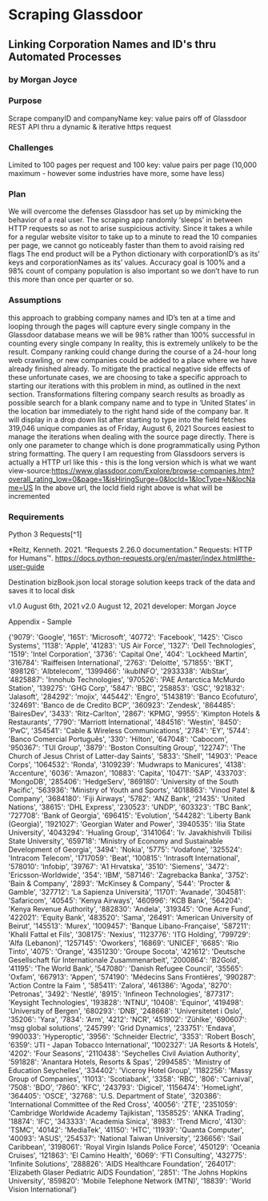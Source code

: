 <h1>Scraping Glassdoor</h1>
<h2>Linking Corporation Names and ID's thru Automated Processes</h2>
<h3>by Morgan Joyce</h3>
 
<h3>Purpose</h3>
 
Scrape companyID and companyName key: value pairs off of Glassdoor REST API thru a dynamic & iterative https request

<h3>Challenges</h3>
 
Limited to 100 pages per request and 100 key: value pairs per page (10,000 maximum - however some industries have more, some have less)

<h3>Plan</h3>
 
We will overcome the defenses Glassdoor  has set up by mimicking the behavior of a real user. The scraping app randomly ‘sleeps’ in between HTTP requests so as not to arise suspicious activity. Since it takes a while for a regular website visitor to take up to a minute to read the 10 companies per page, we cannot go noticeably faster than them to avoid raising red flags
The end product will be a Python dictionary with corporationID’s as its’ keys and corporationNames as its’ values. Accuracy goal is 100% and a 98% count of company population is also important so we don’t have to run this more than once per quarter or so.

<h3>Assumptions</h3>
 
this approach to grabbing company names and ID’s ten at a time and looping through the pages will capture every single company in the Glassdoor database means we will be 98% rather than 100% successful in counting every single company
In reality, this is extremely unlikely to be the result. Company ranking could change during the course of a 24-hour long web crawling, or new companies could be added to a place where we have already finished already. To mitigate the practical negative side effects of these unfortunate cases, we are choosing to take a specific approach to starting our iterations with this problem in mind, as outlined in the next section.
Transformations
filtering company search results as broadly as possible
search for a blank company name and to type in ‘United States’ in the location bar
immediately to the right hand side of the company bar. It will display in a drop down list after starting to type into the field
fetches 319,046 unique companies as of Friday, August 6, 2021
Sources
easiest to manage the iterations when dealing with the source page directly. There is only one parameter to change which is done programmatically using Python string formatting. The query I am requesting from Glassdoors servers is actually a HTTP url like this - this is the long version which is what we want
view-source:https://www.glassdoor.com/Explore/browse-companies.htm?overall_rating_low=0&page=1&isHiringSurge=0&locId=1&locType=N&locName=US
In the above url, the locId field right above is what will be incremented

<h3>Requirements</h3>
 
Python 3
Requests[^1]

*Reitz, Kenneth. 2021. “Requests 2.26.0 documentation.” Requests: HTTP for Humans™. https://docs.python-requests.org/en/master/index.html#the-user-guide


Destination
bizBook.json local storage solution keeps track of the data and saves it to local disk


v1.0 August 6th, 2021
v2.0 August 12, 2021
developer: Morgan Joyce


Appendix - Sample


{'9079': 'Google',
 '1651': 'Microsoft',
 '40772': 'Facebook',
 '1425': 'Cisco Systems',
 '1138': 'Apple',
 '41283': 'US Air Force',
 '1327': 'Dell Technologies',
 '1519': 'Intel Corporation',
 '3736': 'Capital One',
 '404': 'Lockheed Martin',
 '316784': 'Raiffeisen International',
 '2763': 'Deloitte',
 '571855': 'BKT',
 '898126': 'Albtelecom',
 '1399466': 'ikubINFO',
 '2933338': 'AlbStar',
 '4825887': 'Innohub Technologies',
 '970526': 'PAE Antarctica McMurdo Station',
 '139275': 'GHG Corp',
 '5847': 'BBC',
 '258853': 'GSC',
 '921832': 'Jalasoft',
 '284292': 'mojix',
 '445442': 'Engro',
 '5143819': 'Banco Ecofuturo',
 '324691': 'Banco de de Credito BCP',
 '360923': 'Zendesk',
 '864485': 'BairesDev',
 '3433': 'Ritz-Carlton',
 '2867': 'KPMG',
 '9955': 'Kimpton Hotels & Restaurants',
 '7790': 'Marriott International',
 '484516': 'Westin',
 '8450': 'PwC',
 '354541': 'Cable & Wireless Communications',
 '2784': 'EY',
 '5744': 'Banco Comercial Português',
 '330': 'Hilton',
 '647048': 'Cabocom',
 '950367': 'TUI Group',
 '3879': 'Boston Consulting Group',
 '122747': 'The Church of Jesus Christ of Latter-day Saints',
 '5833': 'Shell',
 '14903': 'Peace Corps',
 '1064532': 'Ronda',
 '3109239': 'Mudwraps to Manicures',
 '4138': 'Accenture',
 '6036': 'Amazon',
 '10883': 'Capita',
 '10471': 'SAP',
 '433703': 'MongoDB',
 '285406': 'HedgeServ',
 '869180': 'University of the South Pacific',
 '563936': 'Ministry of Youth and Sports',
 '4018863': 'Vinod Patel & Company',
 '3684180': 'Fiji Airways',
 '5782': 'ANZ Bank',
 '21435': 'United Nations',
 '38615': 'DHL Express',
 '230523': 'UNDP',
 '603323': 'TBC Bank',
 '727708': 'Bank of Georgia',
 '696415': 'Evolution',
 '544282': 'Liberty Bank (Georgia)',
 '1921027': 'Georgian Water and Power',
 '3940535': 'Ilia State University',
 '4043294': 'Hualing Group',
 '3141064': 'Iv. Javakhishvili Tbilisi State University',
 '659718': 'Ministry of Economy and Sustainable Development of Georgia',
 '3494': 'Nokia',
 '5775': 'Vodafone',
 '325524': 'Intracom Telecom',
 '1717059': 'Beat',
 '100815': 'Intrasoft International',
 '578010': 'Infobip',
 '39767': 'A1 Hrvatska',
 '3510': 'Siemens',
 '3472': 'Ericsson-Worldwide',
 '354': 'IBM',
 '587146': 'Zagrebacka Banka',
 '3752': 'Bain & Company',
 '2893': 'McKinsey & Company',
 '544': 'Procter & Gamble',
 '327712': 'La Sapienza Università',
 '11701': 'Avanade',
 '304581': 'Safaricom',
 '40545': 'Kenya Airways',
 '460996': 'KCB Bank',
 '564204': 'Kenya Revenue Authority',
 '882830': 'Andela',
 '319345': 'One Acre Fund',
 '422021': 'Equity Bank',
 '483520': 'Sama',
 '26491': 'American University of Beirut',
 '145513': 'Murex',
 '1009457': 'Banque Libano-Française',
 '587211': 'Khalil Fattal et Fils',
 '308175': 'Nexius',
 '1123776': 'ITG Holding',
 '799729': 'Alfa (Lebanon)',
 '1257145': 'Oworkers',
 '16869': 'UNICEF',
 '6685': 'Rio Tinto',
 '4075': 'Orange',
 '4351230': 'Groupe Socota',
 '421612': 'Deutsche Gesellschaft für Internationale Zusammenarbeit',
 '2000864': 'B2Gold',
 '41195': 'The World Bank',
 '547080': 'Danish Refugee Council',
 '35565': 'Oxfam',
 '667913': 'Appen',
 '574190': 'Médecins Sans Frontières',
 '990287': 'Action Contre la Faim ',
 '585411': 'Zalora',
 '461386': 'Agoda',
 '8270': 'Petronas',
 '3492': 'Nestlé',
 '8915': 'Infineon Technologies',
 '877317': 'Keysight Technologies',
 '193828': 'NTNU',
 '10408': 'Equinor',
 '419498': 'University of Bergen',
 '680293': 'DNB',
 '248668': 'Universitetet i Oslo',
 '35206': 'Yara',
 '7834': 'Arm',
 '4212': 'NCR',
 '451902': 'Zühlke',
 '690607': 'msg global solutions',
 '245799': 'Grid Dynamics',
 '233751': 'Endava',
 '990033': 'Hyperoptic',
 '3956': 'Schneider Electric',
 '3353': 'Robert Bosch',
 '6359': 'JTI - Japan Tobacco International',
 '1002327': 'JA Resorts & Hotels',
 '4202': 'Four Seasons',
 '2110438': 'Seychelles Civil Aviation Authority',
 '591828': 'Anantara Hotels, Resorts & Spas',
 '2994585': 'Ministry of Education Seychelles',
 '334402': 'Viceroy Hotel Group',
 '1182256': 'Massy Group of Companies',
 '11013': 'Scotiabank',
 '3358': 'RBC',
 '806': 'Carnival',
 '7508': 'BDO',
 '7860': 'KFC',
 '243793': 'Digicel',
 '1156474': 'HomeLight',
 '364405': 'OSCE',
 '32768': 'U.S. Department of State',
 '320386': 'International Committee of the Red Cross',
 '40056': 'ZTE',
 '2351059': 'Cambridge Worldwide Academy Tajikistan',
 '1358525': 'ANKA Trading',
 '18874': 'IFC',
 '343333': 'Academia Sinica',
 '8983': 'Trend Micro',
 '4130': 'TSMC',
 '40142': 'MediaTek',
 '41150': 'HTC',
 '11939': 'Quanta Computer',
 '40093': 'ASUS',
 '254537': 'National Taiwan University',
 '236656': 'Sail Caribbean',
 '3198061': 'Royal Virgin Islands Police Force',
 '450129': 'Oceania Cruises',
 '121863': 'El Camino Health',
 '6069': 'FTI Consulting',
 '432775': 'Infinite Solutions',
 '288826': 'AIDS Healthcare Foundation',
 '264017': 'Elizabeth Glaser Pediatric AIDS Foundation',
 '2851': 'The Johns Hopkins University',
 '859820': 'Mobile Telephone Network (MTN)',
 '18839': 'World Vision International'}
